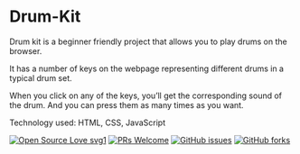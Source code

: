 # Drum-Kit

Drum kit is a beginner friendly project that allows you to play drums on the browser.

It has a number of keys on the webpage representing different drums in a typical drum set. 

When you click on any of the keys, you’ll get the corresponding sound of the drum. And you can press them as many times as you want.

Technology used: HTML, CSS, JavaScript

[![Open Source Love svg1](https://badges.frapsoft.com/os/v1/open-source.svg?v=103)](https://github.com/Bauddhik-Geeks/Drum-Kit) [![PRs Welcome](https://img.shields.io/badge/PRs-welcome-brightgreen.svg?style=flat)](https://github.com/Bauddhik-Geeks/Drum-Kit/pulls) [![GitHub issues](https://img.shields.io/github/issues/Bauddhik-Geeks/Drum-Kit)](https://github.com/Bauddhik-Geeks/Drum-Kit/issues) [![GitHub forks](https://img.shields.io/github/forks/Bauddhik-Geeks/Drum-Kit?style=social)](https://github.com/Bauddhik-Geeks/Drum-Kit)